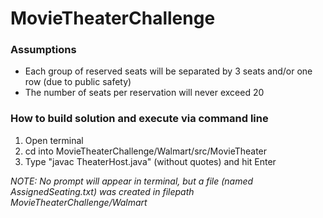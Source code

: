 # MovieTheaterChallenge

### Assumptions
- Each group of reserved seats will be separated by 3 seats and/or one row (due to public safety)
- The number of seats per reservation will never exceed 20

### How to build solution and execute via command line
1) Open terminal
2) cd into MovieTheaterChallenge/Walmart/src/MovieTheater
3) Type "javac TheaterHost.java" (without quotes) and hit Enter

*NOTE: No prompt will appear in terminal, but a file (named AssignedSeating.txt) was created in filepath MovieTheaterChallenge/Walmart*
